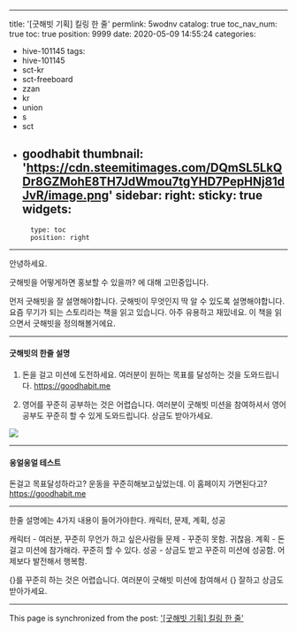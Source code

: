 
---
title: '[굿해빗 기획] 킬링 한 줄'
permlink: 5wodnv
catalog: true
toc_nav_num: true
toc: true
position: 9999
date: 2020-05-09 14:55:24
categories:
- hive-101145
tags:
- hive-101145
- sct-kr
- sct-freeboard
- zzan
- kr
- union
- s
- sct
- goodhabit
thumbnail: 'https://cdn.steemitimages.com/DQmSL5LkQDr8GZMohE8TH7JdWmou7tgYHD7PepHNj81dJvR/image.png'
sidebar:
    right:
        sticky: true
widgets:
    -
        type: toc
        position: right
---


안녕하세요.

굿해빗을 어떻게하면 홍보할 수 있을까? 에 대해 고민중입니다.

먼저 굿해빗을 잘 설명해야합니다. 굿해빗이 무엇인지 딱 알 수 있도록 설명해야합니다. 요즘 무기가 되는 스토리라는 책을 읽고 있습니다. 아주 유용하고 재밌네요. 이 책을 읽으면서 굿해빗을 정의해볼거에요.



---

#### 굿해빗의 한줄 설명

1. 돈을 걸고 미션에 도전하세요. 여러분이 원하는 목표를 달성하는 것을 도와드립니다. 
https://goodhabit.me

2. 영어를 꾸준히 공부하는 것은 어렵습니다. 여러분이 굿해빗 미션을 참여하셔서 영어공부도 꾸준히 할 수 있게 도와드립니다. 상금도 받아가세요.

![](https://cdn.steemitimages.com/DQmSL5LkQDr8GZMohE8TH7JdWmou7tgYHD7PepHNj81dJvR/image.png)

---

#### 웅얼웅얼 테스트

돈걸고 목표달성하라고? 운동을 꾸준히해보고싶었는데. 이 홈페이지 가면된다고?
https://goodhabit.me


---

한줄 설명에는  4가지 내용이 들어가야한다. 캐릭터, 문제, 계획, 성공

캐릭터 - 여러분, 꾸준히 무언가 하고 싶은사람들
문제 - 꾸준히 못함. 귀찮음.
계획 - 돈 걸고 미션에 참가해라. 꾸준히 할 수 있다.
성공 - 상금도 받고 꾸준히 미션에 성공함. 어제보다 발전해서 행복함.

{}를 꾸준히 하는 것은 어렵습니다. 여러분이 굿해빗 미션에 참여해서 {} 잘하고 상금도 받아가세요.

- - -

This page is synchronized from the post: ['[굿해빗 기획] 킬링 한 줄'](https://steemit.com/@jacobyu/5wodnv)
